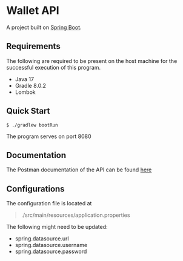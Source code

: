 # Wallet API
A project built on [Spring Boot](https://spring.io/projects/spring-boot).

## Requirements
The following are required to be present on the host machine for the successful execution of this program.
- Java 17
- Gradle 8.0.2
- Lombok

## Quick Start

```console
$ ./gradlew bootRun
```
The program serves on port 8080

## Documentation
The Postman documentation of the API can be found [here](https://documenter.getpostman.com/view/5794198/2s93XyTNLe)

## Configurations
The configuration file is located at 
> ./src/main/resources/application.properties

The following might need to be updated:
- spring.datasource.url
- spring.datasource.username
- spring.datasource.password
